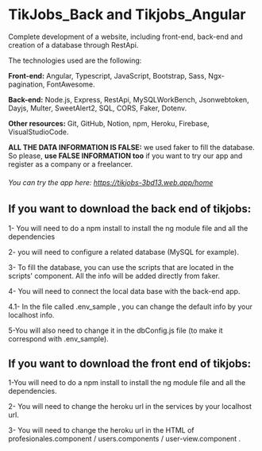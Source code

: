 # TikJobs_Back and Tikjobs_Angular

Complete development of a website, including front-end, back-end and creation of a database through RestApi. 



The technologies used are the following:

**Front-end:** Angular, Typescript, JavaScript, Bootstrap, Sass, Ngx-pagination, FontAwesome.

**Back-end:** Node.js, Express, RestApi, MySQLWorkBench, Jsonwebtoken, Dayjs, Multer, SweetAlert2, SQL, CORS, Faker, Dotenv.

**Other resources:** Git, GitHub, Notion, npm, Heroku, Firebase, VisualStudioCode.

**ALL THE DATA INFORMATION IS FALSE:** we used faker to fill the database. So please, **use FALSE INFORMATION too** if you want to try our app and register as a company or a freelancer.

###### You can try the app here: https://tikjobs-3bd13.web.app/home


## If you want to download the back end of tikjobs:

1- You will need to do a npm install to install the ng module file and all the dependencies

2-  you will need to configure a related database (MySQL for example). 

3- To fill the database, you can use the scripts that are located in the scripts' component. All the info will be added directly from faker. 

4- You will need to connect the local data base with the back-end app. 

4.1- In the file called .env_sample , you can change the default info by your localhost info. 

5-You will also need to change it in the dbConfig.js file (to make it correspond with .env_sample).


## If you want to download the front end of tikjobs:

1-You will need to do a npm install to install the ng module file and all the dependencies.

2- You will need to change the heroku url in the services by your localhost url.

3- You will need to change the heroku url in the HTML of profesionales.component / users.components / user-view.component .
